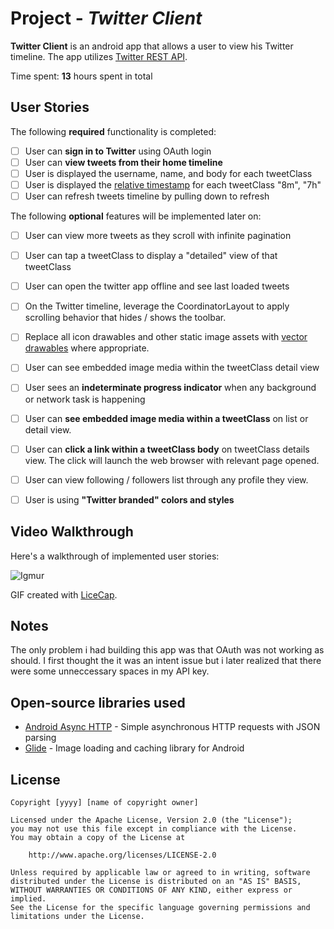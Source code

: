 # Project - *Twitter Client*

**Twitter Client** is an android app that allows a user to view his Twitter timeline. The app utilizes [Twitter REST API](https://dev.twitter.com/rest/public).

Time spent: **13** hours spent in total

## User Stories

The following **required** functionality is completed:

- [ ] User can **sign in to Twitter** using OAuth login
- [ ]	User can **view tweets from their home timeline**
  - [ ] User is displayed the username, name, and body for each tweetClass
  - [ ] User is displayed the [relative timestamp](https://gist.github.com/nesquena/f786232f5ef72f6e10a7) for each tweetClass "8m", "7h"
- [ ] User can refresh tweets timeline by pulling down to refresh

The following **optional** features will be implemented later on:

- [ ] User can view more tweets as they scroll with infinite pagination
- [ ] User can tap a tweetClass to display a "detailed" view of that tweetClass
- [ ] User can open the twitter app offline and see last loaded tweets
- [ ] On the Twitter timeline, leverage the CoordinatorLayout to apply scrolling behavior that hides / shows the toolbar.
- [ ] Replace all icon drawables and other static image assets with [vector drawables](http://guides.codepath.com/android/Drawables#vector-drawables) where appropriate.
- [ ] User can see embedded image media within the tweetClass detail view
- [ ] User sees an **indeterminate progress indicator** when any background or network task is happening
- [ ] User can **see embedded image media within a tweetClass** on list or detail view.
- [ ] User can **click a link within a tweetClass body** on tweetClass details view. The click will launch the web browser with relevant page opened.
- [ ] User can view following / followers list through any profile they view.
- [ ] User is using **"Twitter branded" colors and styles**


## Video Walkthrough

Here's a walkthrough of implemented user stories:

![Igmur](https://i.imgur.com/PKzV8g1.gif)

GIF created with [LiceCap](http://www.cockos.com/licecap/).

## Notes

The only problem i had building this app was that OAuth was not working as should. I first thought the it was an intent issue but i later realized that there were some unneccessary spaces in my API key.
## Open-source libraries used

- [Android Async HTTP](https://github.com/loopj/android-async-http) - Simple asynchronous HTTP requests with JSON parsing
- [Glide](https://github.com/bumptech/glide) - Image loading and caching library for Android

## License

    Copyright [yyyy] [name of copyright owner]

    Licensed under the Apache License, Version 2.0 (the "License");
    you may not use this file except in compliance with the License.
    You may obtain a copy of the License at

        http://www.apache.org/licenses/LICENSE-2.0

    Unless required by applicable law or agreed to in writing, software
    distributed under the License is distributed on an "AS IS" BASIS,
    WITHOUT WARRANTIES OR CONDITIONS OF ANY KIND, either express or implied.
    See the License for the specific language governing permissions and
    limitations under the License.
